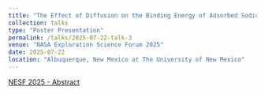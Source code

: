 ```yaml
---
title: "The Effect of Diffusion on the Binding Energy of Adsorbed Sodium on the Surface of Mercury."
collection: talks
type: "Poster Presentation"
permalink: /talks/2025-07-22-talk-3
venue: "NASA Exploration Science Forum 2025"
date: 2025-07-22
location: "Albuquerque, New Mexico at The University of New Mexico"
---
```


[NESF 2025 - Abstract](https://a-georgiou19.github.io/apgeorgiou.github.io/files/NESF_2025_Abstract.pdf)

